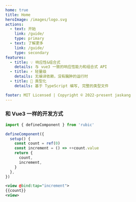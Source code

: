 ```yaml
---
home: true
title: Home
heroImage: /images/logo.svg
actions:
  - text: 开始
    link: /guide/
    type: primary
  - text: 了解更多
    link: /guide/
    type: secondary
features:
  - title: 💡 响应性&组合式
    details: 与 vue3 一致的响应性能力和组合式 API
  - title: ⚡️ 轻量级
    details: 无编译依赖，没有臃肿的运行时
  - title: 🔑 类型化
    details: 基于 TypeScript 编写, 完整的类型文件

footer: MIT Licensed | Copyright © 2022-present jaskang
---
```


### 和 Vue3 一样的开发方式

<CodeGroup>
  <CodeGroupItem title="组件:js" active>

```ts
import { defineComponent } from 'rubic'

defineComponent({
  setup() {
    const count = ref(0)
    const increment = () => ++count.value
    return {
      count,
      increment,
    }
  },
})
```

  </CodeGroupItem>

  <CodeGroupItem title="组件:wxml">
  
```xml
<view @bind:tap="increment">
{{count}}
<view>
```

  </CodeGroupItem>
</CodeGroup>
